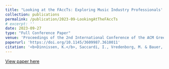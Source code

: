 ```yaml
---
title: "Looking at the FAccTs: Exploring Music Industry Professionals' Perspectives on Music Streaming Services and Recommendations"
collection: publications
permalink: /publication/2023-09-LookingAtTheFAccTs
# excerpt: ''
date: 2023-09-27
type: "Full Conference Paper"
venue: 'Proceedings of the 2nd International Conference of the ACM Greek SIGCHI Chapter (CHIGreece `23)'
paperurl: 'https://doi.org/10.1145/3609987.3610011'
citation: '<b>Dinnissen, K.</b>, Saccardi, I., Vredenborg, M. & Bauer, C. (2023). Looking at the FAccTs: Exploring Music Industry Professionals’ Perspectives on Music Streaming Services and Recommendations. In <i>Proceedings of the 2nd International Conference of the ACM Greek SIGCHI Chapter (CHIGreece `23), September 27-28, 2023, Athens, Greece.</i> New York, NY, USA: Association for Computing Machinery, 1-5.'
---
```

<!-- 
Music recommender systems, commonly integrated into streaming services, help listeners find music. Previous research on such systems has focused on providing the best possible recommendations for these services’ consumers, as well as on fairness for artists who release their music on streaming services. While those insights are imperative, another group of stakeholders has been omitted so far: the many other professionals working in the music industry. They, too, are (in)directly affected by music streaming services. Therefore, this work explores the perspective of music industry professionals. We present a study that addresses the role of streaming services and recommender systems in their jobs. Results indicate this role is significant. Furthermore, participants feel that music recommender systems lack transparency and are insufficiently controllable, for both customers and artists. Finally, participants desire that music streaming services take charge of increasing recommendation diversity, and variety in consumers’ listening behavior and taste. -->

[View paper here](https://dl.acm.org/doi/pdf/10.1145/3609987.3610011)
<!-- 
Dinnissen, K., Saccardi, I., Vredenborg, M. & Bauer, C. (2023). Looking at the FAccTs: Exploring Music Industry Professionals’ Perspectives on Music Streaming Services and Recommendations. In <i>Proceedings of the 2nd International Conference of the ACM Greek SIGCHI Chapter (CHIGreece `23), September 27-28, 2023, Athens, Greece.</i> New York, NY, USA: Association for Computing Machinery, 1-5. https://dl.acm.org/doi/pdf/10.1145/3609987.3610011 -->